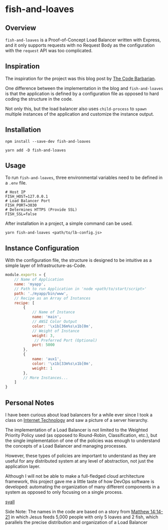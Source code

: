 # fish-and-loaves

## Overview

`fish-and-loaves` is a Proof-of-Concept Load Balancer written with Express, and it only supports requests with no Request Body as the configuration with the `request` API was too complicated.

## Inspiration

The inspiration for the project was this blog post by [The Code Barbarian](https://thecodebarbarian.com/building-your-own-load-balancer-with-express-js).

One difference between the implementation in the blog and `fish-and-loaves` is that the application is defined by a configuration file as opposed to hard coding the structure in the code.

Not only this, but the load balancer also uses `child-process` to `spawn` multiple instances of the application and customize the instance output.

## Installation

```shell
npm install --save-dev fish-and-loaves
```

```shell
yarn add -D fish-and-loaves
```

## Usage

To run `fish-and-loaves`, three environmental variables need to be defined in a `.env` file.

```shell
# Host IP
FISH_HOST=127.0.0.1
# Load Balancer Port
FISH_PORT=3030
# Determines HTTPS (Provide SSL)
FISH_SSL=false
```

After installation in a project, a simple command can be used.

```shell
yarn fish-and-loaves <path/to/lb-config.js>
```

## Instance Configuration

With the configuration file, the structure is designed to be intuitive as a simple layer of Infrastructure-as-Code.

```javascript
module.exports = {
    // Name of Application
    name: 'myapp',
    // Path to run Application in 'node <path/to/start/script>'
    path: './myapp/bin/www',
    // Recipe as an Array of Instances
    recipe: [
        {
            // Name of Instance
            name: 'main',
            // ANSI Color Output
            color: '\x1b[36m%s\x1b[0m',
            // Weight of Instance
            weight: 3,
             // Preferred Port (Optional)
            port: 5000
        },
        {
            name: 'aux1',
            color: '\x1b[33m%s\x1b[0m',
            weight: 1
        },
        // More Instances...
    ]
}
```

## Personal Notes

I have been curious about load balancers for a while ever since I took
a class on [Internet Technology](https://www.cs.rutgers.edu/courses/internet-technology) and saw a picture of a server hierarchy.

The implementation of a Load Balancer is not limited to the Weighted Priority Policy used (as opposed to Round-Robin, Classification, etc.), but the single implementation of one of the policies was enough to understand the concepts of a Load Balancer and managing processes.

However, these types of policies are important to understand as they are useful for any distributed system at any level of abstraction, not just the application layer.

Although I will not be able to make a full-fledged cloud architecture framework, this project gave me a little taste of how DevOps software is developed: automating the organization of many different components in a system as opposed to only focusing on a single process.

[syall](https://github.com/syall)

Side Note: The names in the code are based on a story from [Matthew 14:14-21](https://online.recoveryversion.bible/BibleChapters.cfm?cid=14) in which Jesus feeds 5,000 people with only 5 loaves and 2 fish, which parallels the precise distribution and organization of a Load Balancer
